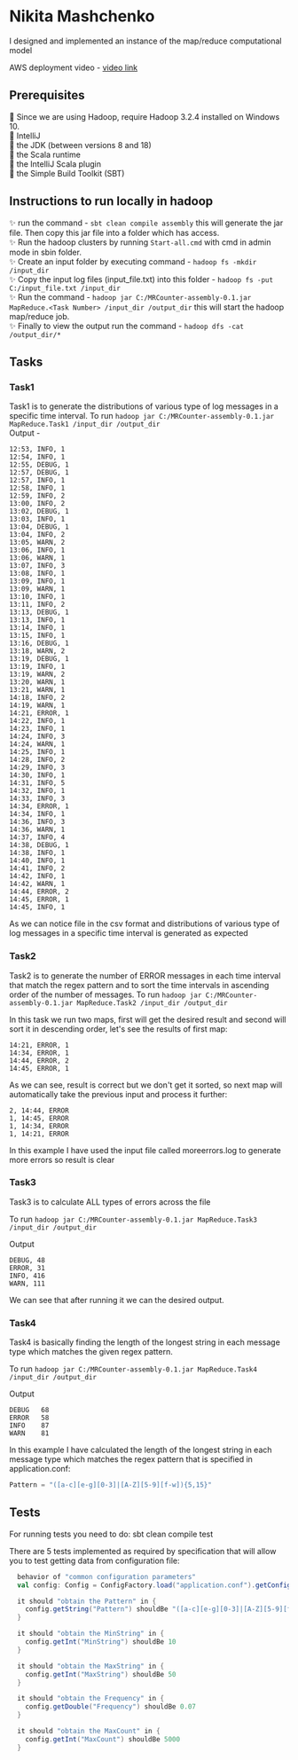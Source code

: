 # Nikita Mashchenko
I designed and implemented an instance of the map/reduce computational model

AWS deployment video - [video link](https://www.youtube.com/watch?v=EWcnEi2nVPc)
## Prerequisites
🚀 Since we are using Hadoop, require Hadoop 3.2.4 installed on Windows 10. <br>
🚀 IntelliJ <br>
🚀 the JDK (between versions 8 and 18) <br>
🚀 the Scala runtime <br>
🚀 the IntelliJ Scala plugin <br>
🚀 the Simple Build Toolkit (SBT) <br>

## Instructions to run locally in hadoop

✨ run the command - ```sbt clean compile assembly``` this will generate the jar file. Then copy this jar file into a folder which has access. <br>
✨ Run the hadoop clusters by running ```Start-all.cmd``` with cmd in admin mode in sbin folder. <br>
✨ Create an input folder by executing command - ```hadoop fs -mkdir /input_dir``` <br>
✨ Copy the input log files (input_file.txt) into this folder - ```hadoop fs -put C:/input_file.txt /input_dir``` <br>
✨ Run the command - ```hadoop jar C:/MRCounter-assembly-0.1.jar MapReduce.<Task Number> /input_dir /output_dir``` this will start the hadoop map/reduce job. <br>
✨ Finally to view the output run the command - ```hadoop dfs -cat /output_dir/* ``` <br>

## Tasks
### Task1
Task1 is to generate the distributions of various type of log messages in a specific time interval.
To run ```hadoop jar C:/MRCounter-assembly-0.1.jar MapReduce.Task1 /input_dir /output_dir``` <br>
Output -
```
12:53, INFO, 1
12:54, INFO, 1
12:55, DEBUG, 1
12:57, DEBUG, 1
12:57, INFO, 1
12:58, INFO, 1
12:59, INFO, 2
13:00, INFO, 2
13:02, DEBUG, 1
13:03, INFO, 1
13:04, DEBUG, 1
13:04, INFO, 2
13:05, WARN, 2
13:06, INFO, 1
13:06, WARN, 1
13:07, INFO, 3
13:08, INFO, 1
13:09, INFO, 1
13:09, WARN, 1
13:10, INFO, 1
13:11, INFO, 2
13:13, DEBUG, 1
13:13, INFO, 1
13:14, INFO, 1
13:15, INFO, 1
13:16, DEBUG, 1
13:18, WARN, 2
13:19, DEBUG, 1
13:19, INFO, 1
13:19, WARN, 2
13:20, WARN, 1
13:21, WARN, 1
14:18, INFO, 2
14:19, WARN, 1
14:21, ERROR, 1
14:22, INFO, 1
14:23, INFO, 1
14:24, INFO, 3
14:24, WARN, 1
14:25, INFO, 1
14:28, INFO, 2
14:29, INFO, 3
14:30, INFO, 1
14:31, INFO, 5
14:32, INFO, 1
14:33, INFO, 3
14:34, ERROR, 1
14:34, INFO, 1
14:36, INFO, 3
14:36, WARN, 1
14:37, INFO, 4
14:38, DEBUG, 1
14:38, INFO, 1
14:40, INFO, 1
14:41, INFO, 2
14:42, INFO, 1
14:42, WARN, 1
14:44, ERROR, 2
14:45, ERROR, 1
14:45, INFO, 1
```

As we can notice file in the csv format and distributions of various type of log messages in a specific time interval is generated as expected


### Task2
Task2 is to generate the number of ERROR messages in each time interval that match the regex pattern and to sort the time intervals in ascending order of the number of messages.
To run ```hadoop jar C:/MRCounter-assembly-0.1.jar MapReduce.Task2 /input_dir /output_dir``` <br>

In this task we run two maps, first will get the desired result and second will sort it in descending order, let's see the results of first map:

```
14:21, ERROR, 1
14:34, ERROR, 1
14:44, ERROR, 2
14:45, ERROR, 1
```

As we can see, result is correct but we don't get it sorted, so next map will automatically take the previous input and process it further:

```
2, 14:44, ERROR
1, 14:45, ERROR
1, 14:34, ERROR
1, 14:21, ERROR
```

In this example I have used the input file called moreerrors.log to generate more errors so result is clear

### Task3
Task3 is to calculate ALL types of errors across the file

To run ```hadoop jar C:/MRCounter-assembly-0.1.jar MapReduce.Task3 /input_dir /output_dir``` <br>

Output
```
DEBUG, 48
ERROR, 31
INFO, 416
WARN, 111
```
We can see that after running it we can the desired output.

### Task4
Task4 is basically finding the length of the longest string in each message type which matches the given regex pattern.<br>

To run ```hadoop jar C:/MRCounter-assembly-0.1.jar MapReduce.Task4 /input_dir /output_dir``` <br>

Output

```
DEBUG   68
ERROR   58
INFO    87
WARN    81
```

In this example I have calculated the length of the longest string in each message type which matches the regex pattern that is specified in application.conf:
```scala
Pattern = "([a-c][e-g][0-3]|[A-Z][5-9][f-w]){5,15}"
```

## Tests
For running tests you need to do:
sbt clean compile test

There are 5 tests implemented as required by specification that will allow you to test getting data from configuration file:
```scala
  behavior of "common configuration parameters"
  val config: Config = ConfigFactory.load("application.conf").getConfig("randomLogGenerator")

  it should "obtain the Pattern" in {
    config.getString("Pattern") shouldBe "([a-c][e-g][0-3]|[A-Z][5-9][f-w]){5,15}"
  }

  it should "obtain the MinString" in {
    config.getInt("MinString") shouldBe 10
  }

  it should "obtain the MaxString" in {
    config.getInt("MaxString") shouldBe 50
  }

  it should "obtain the Frequency" in {
    config.getDouble("Frequency") shouldBe 0.07
  }

  it should "obtain the MaxCount" in {
    config.getInt("MaxCount") shouldBe 5000
  }
 ```
 
 
